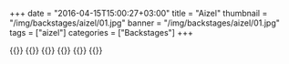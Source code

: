 +++
date = "2016-04-15T15:00:27+03:00"
title = "Aizel"
thumbnail = "/img/backstages/aizel/01.jpg"
banner = "/img/backstages/aizel/01.jpg"
tags = ["aizel"]
categories = ["Backstages"]
+++

{{<mkimage src="/img/backstages/aizel/01.jpg">}}
{{<mkimage src="/img/backstages/aizel/02.jpg">}}
{{<mkimage src="/img/backstages/aizel/03.jpg">}}
{{<mkimage src="/img/backstages/aizel/04.jpg">}}
{{<mkimage src="/img/backstages/aizel/05.jpg">}}
{{<mkimage src="/img/backstages/aizel/06.jpg">}}
